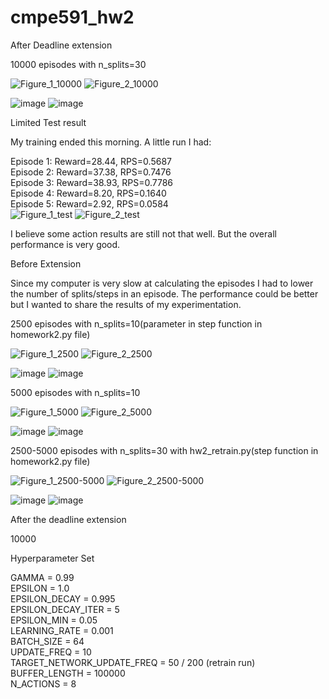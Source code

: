 # cmpe591_hw2

After Deadline extension

10000 episodes with n_splits=30 

![Figure_1_10000](https://github.com/user-attachments/assets/e50384f2-2e9b-4b64-b436-fdefa8baf1ad)
![Figure_2_10000](https://github.com/user-attachments/assets/6dc4c175-3b74-47cd-bb98-689c1dbb3813)

![image](https://github.com/user-attachments/assets/74cb3747-616a-4626-9e18-352666376dfe)
![image](https://github.com/user-attachments/assets/532cce9d-ea4a-4ec6-af99-be0e75f35d26)

Limited Test result

My training ended this morning.
A little run I had:

Episode 1: Reward=28.44, RPS=0.5687  
Episode 2: Reward=37.38, RPS=0.7476  
Episode 3: Reward=38.93, RPS=0.7786  
Episode 4: Reward=8.20, RPS=0.1640  
Episode 5: Reward=2.92, RPS=0.0584  
![Figure_1_test](https://github.com/user-attachments/assets/aef37c6b-11b9-4500-9d9a-37ca6a7b8ee2)
![Figure_2_test](https://github.com/user-attachments/assets/1fd2052a-17d4-4f48-8258-21636c0bd0ee)

I believe some action results are still not that well. But the overall performance is very good.


Before Extension

Since my computer is very slow at calculating the episodes I had to lower the number of splits/steps in an episode. The performance could be better but I wanted to share the results of my experimentation.

2500 episodes with n_splits=10(parameter in step function in homework2.py file)

![Figure_1_2500](https://github.com/user-attachments/assets/474d3de3-b6d5-4e8c-bcfb-253f515e1376)
![Figure_2_2500](https://github.com/user-attachments/assets/ef99fdfa-441e-410f-a9ad-9399fa0117db)

![image](https://github.com/user-attachments/assets/15f4851b-f04e-4be9-be2e-a682b31b4823)
![image](https://github.com/user-attachments/assets/65887a16-26c1-4759-af9a-13bf262432cf)



5000 episodes with n_splits=10

![Figure_1_5000](https://github.com/user-attachments/assets/c296ffd8-907d-4a40-8025-1eb74898ca84)
![Figure_2_5000](https://github.com/user-attachments/assets/26f8fe58-91d0-4033-95dd-a55ea8b31a08)

![image](https://github.com/user-attachments/assets/b753334a-394f-4444-b0ca-c42beddd4be9)
![image](https://github.com/user-attachments/assets/dbc8d087-5de1-4c30-b52c-7dd281b44dc1)



2500-5000 episodes with n_splits=30 with hw2_retrain.py(step function in homework2.py file)

![Figure_1_2500-5000](https://github.com/user-attachments/assets/388fe4cb-8864-4be3-8d83-da25d7d5b933)
![Figure_2_2500-5000](https://github.com/user-attachments/assets/7361b11f-5ab7-439d-aefd-98ff42246790)

![image](https://github.com/user-attachments/assets/847a0d37-9237-428b-bcaf-d143613fdd8a)
![image](https://github.com/user-attachments/assets/12bd9f26-2ba4-415b-9146-3a63ba139ef5)

After the deadline extension

10000 


Hyperparameter Set

GAMMA = 0.99  
EPSILON = 1.0  
EPSILON_DECAY = 0.995  
EPSILON_DECAY_ITER = 5  
EPSILON_MIN = 0.05  
LEARNING_RATE = 0.001  
BATCH_SIZE = 64  
UPDATE_FREQ = 10  
TARGET_NETWORK_UPDATE_FREQ = 50 / 200 (retrain run)  
BUFFER_LENGTH = 100000  
N_ACTIONS = 8  
